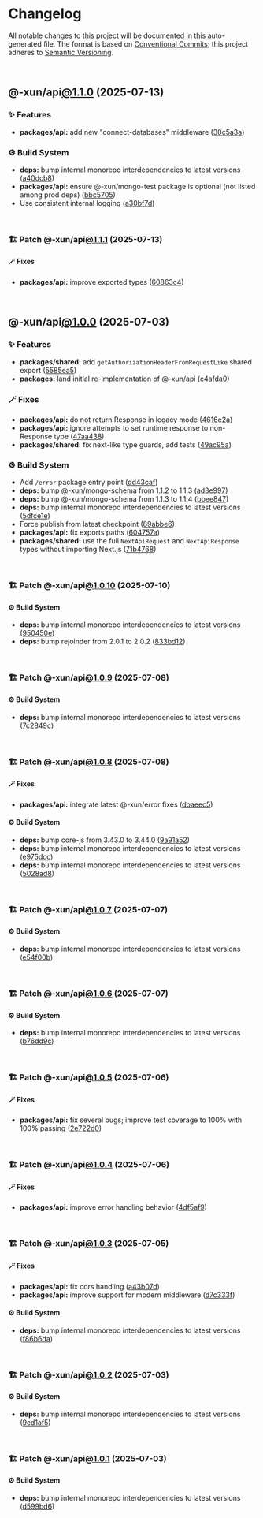 # Changelog

All notable changes to this project will be documented in this auto-generated
file. The format is based on [Conventional Commits][1];
this project adheres to [Semantic Versioning][2].

<br />

## @-xun/api[@1.1.0][3] (2025-07-13)

### ✨ Features

- **packages/api:** add new "connect-databases" middleware ([30c5a3a][4])

### ⚙️ Build System

- **deps:** bump internal monorepo interdependencies to latest versions ([a40dcb8][5])
- **packages/api:** ensure @-xun/mongo-test package is optional (not listed among prod deps) ([bbc5705][6])
- Use consistent internal logging ([a30bf7d][7])

<br />

### 🏗️ Patch @-xun/api[@1.1.1][8] (2025-07-13)

#### 🪄 Fixes

- **packages/api:** improve exported types ([60863c4][9])

<br />

## @-xun/api[@1.0.0][10] (2025-07-03)

### ✨ Features

- **packages/shared:** add `getAuthorizationHeaderFromRequestLike` shared export ([5585ea5][11])
- **packages:** land initial re-implementation of @-xun/api ([c4afda0][12])

### 🪄 Fixes

- **packages/api:** do not return Response in legacy mode ([4616e2a][13])
- **packages/api:** ignore attempts to set runtime response to non-Response type ([47aa438][14])
- **packages/shared:** fix next-like type guards, add tests ([49ac95a][15])

### ⚙️ Build System

- Add `/error` package entry point ([dd43caf][16])
- **deps:** bump @-xun/mongo-schema from 1.1.2 to 1.1.3 ([ad3e997][17])
- **deps:** bump @-xun/mongo-schema from 1.1.3 to 1.1.4 ([bbee847][18])
- **deps:** bump internal monorepo interdependencies to latest versions ([5dfce1e][19])
- Force publish from latest checkpoint ([89abbe6][20])
- **packages/api:** fix exports paths ([604757a][21])
- **packages/shared:** use the full `NextApiRequest` and `NextApiResponse` types without importing Next.js ([71b4768][22])

<br />

### 🏗️ Patch @-xun/api[@1.0.10][23] (2025-07-10)

#### ⚙️ Build System

- **deps:** bump internal monorepo interdependencies to latest versions ([950450e][24])
- **deps:** bump rejoinder from 2.0.1 to 2.0.2 ([833bd12][25])

<br />

### 🏗️ Patch @-xun/api[@1.0.9][26] (2025-07-08)

#### ⚙️ Build System

- **deps:** bump internal monorepo interdependencies to latest versions ([7c2849c][27])

<br />

### 🏗️ Patch @-xun/api[@1.0.8][28] (2025-07-08)

#### 🪄 Fixes

- **packages/api:** integrate latest @-xun/error fixes ([dbaeec5][29])

#### ⚙️ Build System

- **deps:** bump core-js from 3.43.0 to 3.44.0 ([9a91a52][30])
- **deps:** bump internal monorepo interdependencies to latest versions ([e975dcc][31])
- **deps:** bump internal monorepo interdependencies to latest versions ([5028ad8][32])

<br />

### 🏗️ Patch @-xun/api[@1.0.7][33] (2025-07-07)

#### ⚙️ Build System

- **deps:** bump internal monorepo interdependencies to latest versions ([e54f00b][34])

<br />

### 🏗️ Patch @-xun/api[@1.0.6][35] (2025-07-07)

#### ⚙️ Build System

- **deps:** bump internal monorepo interdependencies to latest versions ([b76dd9c][36])

<br />

### 🏗️ Patch @-xun/api[@1.0.5][37] (2025-07-06)

#### 🪄 Fixes

- **packages/api:** fix several bugs; improve test coverage to 100% with 100% passing ([2e722d0][38])

<br />

### 🏗️ Patch @-xun/api[@1.0.4][39] (2025-07-06)

#### 🪄 Fixes

- **packages/api:** improve error handling behavior ([4df5af9][40])

<br />

### 🏗️ Patch @-xun/api[@1.0.3][41] (2025-07-05)

#### 🪄 Fixes

- **packages/api:** fix cors handling ([a43b07d][42])
- **packages/api:** improve support for modern middleware ([d7c333f][43])

#### ⚙️ Build System

- **deps:** bump internal monorepo interdependencies to latest versions ([f86b6da][44])

<br />

### 🏗️ Patch @-xun/api[@1.0.2][45] (2025-07-03)

#### ⚙️ Build System

- **deps:** bump internal monorepo interdependencies to latest versions ([9cd1af5][46])

<br />

### 🏗️ Patch @-xun/api[@1.0.1][47] (2025-07-03)

#### ⚙️ Build System

- **deps:** bump internal monorepo interdependencies to latest versions ([d599bd6][48])

[1]: https://conventionalcommits.org
[2]: https://semver.org
[3]: https://github.com/Xunnamius/api-utils/compare/@-xun/api@1.0.10...@-xun/api@1.1.0
[4]: https://github.com/Xunnamius/api-utils/commit/30c5a3a3a39a239c61fa2d5f9cd0bc2c557b6947
[5]: https://github.com/Xunnamius/api-utils/commit/a40dcb825b413a4e7d9f24803444c83e1cd1d414
[6]: https://github.com/Xunnamius/api-utils/commit/bbc570546e732b6e12cd0906bc615889abeee25d
[7]: https://github.com/Xunnamius/api-utils/commit/a30bf7d131fc211e9d0e8df82d859ef09d7a4489
[8]: https://github.com/Xunnamius/api-utils/compare/@-xun/api@1.1.0...@-xun/api@1.1.1
[9]: https://github.com/Xunnamius/api-utils/commit/60863c4db4ba817b2926c481da6a42f07a7c9992
[10]: https://github.com/Xunnamius/api-utils/compare/@-xun/api@0.0.0-init...@-xun/api@1.0.0
[11]: https://github.com/Xunnamius/api-utils/commit/5585ea57aa67c979523ec530243ab41d89ed5961
[12]: https://github.com/Xunnamius/api-utils/commit/c4afda0d61461e2b8dbcd661149b30468970d4eb
[13]: https://github.com/Xunnamius/api-utils/commit/4616e2ae80d6d3bce050b940e4676a500ab6af1b
[14]: https://github.com/Xunnamius/api-utils/commit/47aa438b6e2fa7eafca197bd09da4c9971b3c552
[15]: https://github.com/Xunnamius/api-utils/commit/49ac95a31e0bee5f9dee84ee70041edf855c2277
[16]: https://github.com/Xunnamius/api-utils/commit/dd43caf0e5d04049aa699f225be601c9952cb596
[17]: https://github.com/Xunnamius/api-utils/commit/ad3e99709163d81914d87de39a452ddad00e77b9
[18]: https://github.com/Xunnamius/api-utils/commit/bbee847846ea7aea6b822dc90669b88000adcba8
[19]: https://github.com/Xunnamius/api-utils/commit/5dfce1e73feac3dc40d1dbf743ce9af406dbb386
[20]: https://github.com/Xunnamius/api-utils/commit/89abbe6937ec39fc9d2eb19430d0e8d5b1321810
[21]: https://github.com/Xunnamius/api-utils/commit/604757a04c1246bf80c15a6caaa0e98300681eba
[22]: https://github.com/Xunnamius/api-utils/commit/71b4768957b597ca1b5c617189c9042977d621ab
[23]: https://github.com/Xunnamius/api-utils/compare/@-xun/api@1.0.9...@-xun/api@1.0.10
[24]: https://github.com/Xunnamius/api-utils/commit/950450e08a4c8df133b79bd7c039ff99a5f57f73
[25]: https://github.com/Xunnamius/api-utils/commit/833bd12cadd6c7992213605876d54192f67a01bb
[26]: https://github.com/Xunnamius/api-utils/compare/@-xun/api@1.0.8...@-xun/api@1.0.9
[27]: https://github.com/Xunnamius/api-utils/commit/7c2849cd446b80e4b0e2edf2a14bd3e5aebaa481
[28]: https://github.com/Xunnamius/api-utils/compare/@-xun/api@1.0.7...@-xun/api@1.0.8
[29]: https://github.com/Xunnamius/api-utils/commit/dbaeec5232ae7bafbae84bb215ebf52b4fa76133
[30]: https://github.com/Xunnamius/api-utils/commit/9a91a529c23a378062d730c3b3e11a72d817bbf0
[31]: https://github.com/Xunnamius/api-utils/commit/e975dccb945ac2d92d089721cf97cebc39449791
[32]: https://github.com/Xunnamius/api-utils/commit/5028ad8e947cfce3aaaa9ba92abdfa71d5078967
[33]: https://github.com/Xunnamius/api-utils/compare/@-xun/api@1.0.6...@-xun/api@1.0.7
[34]: https://github.com/Xunnamius/api-utils/commit/e54f00bd22821c4a3bb2bb3ee43d97edd4f401b8
[35]: https://github.com/Xunnamius/api-utils/compare/@-xun/api@1.0.5...@-xun/api@1.0.6
[36]: https://github.com/Xunnamius/api-utils/commit/b76dd9ce0c2f50b330ae9c85d99704442be6f0bd
[37]: https://github.com/Xunnamius/api-utils/compare/@-xun/api@1.0.4...@-xun/api@1.0.5
[38]: https://github.com/Xunnamius/api-utils/commit/2e722d034f9cb0ae52b9bcfca02dfa6ae9de0080
[39]: https://github.com/Xunnamius/api-utils/compare/@-xun/api@1.0.3...@-xun/api@1.0.4
[40]: https://github.com/Xunnamius/api-utils/commit/4df5af90e8c8c183b6b76a3742f17a8028208836
[41]: https://github.com/Xunnamius/api-utils/compare/@-xun/api@1.0.2...@-xun/api@1.0.3
[42]: https://github.com/Xunnamius/api-utils/commit/a43b07d9c7bde1fd369f583f8592e9f5cbe4c101
[43]: https://github.com/Xunnamius/api-utils/commit/d7c333f400df0a05008510842532ddd95e9fc938
[44]: https://github.com/Xunnamius/api-utils/commit/f86b6da3746432264ea1e1b00e1751b0fe171fe2
[45]: https://github.com/Xunnamius/api-utils/compare/@-xun/api@1.0.1...@-xun/api@1.0.2
[46]: https://github.com/Xunnamius/api-utils/commit/9cd1af53c9f08bf74ac71b1f8924f654c5cc5c2f
[47]: https://github.com/Xunnamius/api-utils/compare/@-xun/api@1.0.0...@-xun/api@1.0.1
[48]: https://github.com/Xunnamius/api-utils/commit/d599bd64b164b6e85a698e3eb503c87928b45e16
